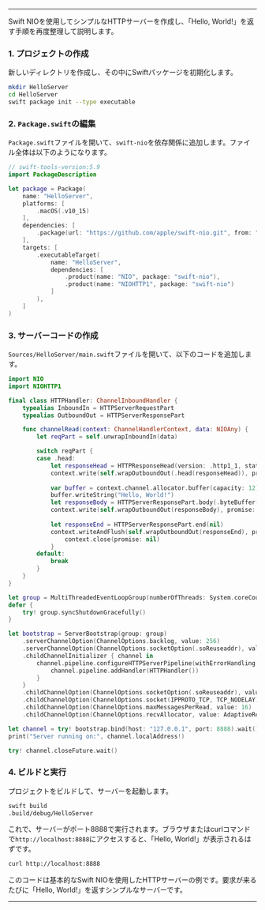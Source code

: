 

---

Swift NIOを使用してシンプルなHTTPサーバーを作成し、「Hello, World!」を返す手順を再度整理して説明します。

### 1. プロジェクトの作成

新しいディレクトリを作成し、その中にSwiftパッケージを初期化します。

```bash
mkdir HelloServer
cd HelloServer
swift package init --type executable
```

### 2. `Package.swift`の編集

`Package.swift`ファイルを開いて、`swift-nio`を依存関係に追加します。ファイル全体は以下のようになります。

```swift
// swift-tools-version:5.9
import PackageDescription

let package = Package(
    name: "HelloServer",
    platforms: [
        .macOS(.v10_15)
    ],
    dependencies: [
        .package(url: "https://github.com/apple/swift-nio.git", from: "2.0.0"),
    ],
    targets: [
        .executableTarget(
            name: "HelloServer",
            dependencies: [
                .product(name: "NIO", package: "swift-nio"),
                .product(name: "NIOHTTP1", package: "swift-nio")
            ]
        ),
    ]
)
```

### 3. サーバーコードの作成

`Sources/HelloServer/main.swift`ファイルを開いて、以下のコードを追加します。

```swift
import NIO
import NIOHTTP1

final class HTTPHandler: ChannelInboundHandler {
    typealias InboundIn = HTTPServerRequestPart
    typealias OutboundOut = HTTPServerResponsePart

    func channelRead(context: ChannelHandlerContext, data: NIOAny) {
        let reqPart = self.unwrapInboundIn(data)

        switch reqPart {
        case .head:
            let responseHead = HTTPResponseHead(version: .http1_1, status: .ok)
            context.write(self.wrapOutboundOut(.head(responseHead)), promise: nil)
            
            var buffer = context.channel.allocator.buffer(capacity: 12)
            buffer.writeString("Hello, World!")
            let responseBody = HTTPServerResponsePart.body(.byteBuffer(buffer))
            context.write(self.wrapOutboundOut(responseBody), promise: nil)
            
            let responseEnd = HTTPServerResponsePart.end(nil)
            context.writeAndFlush(self.wrapOutboundOut(responseEnd), promise: nil).whenComplete { _ in
                context.close(promise: nil)
            }
        default:
            break
        }
    }
}

let group = MultiThreadedEventLoopGroup(numberOfThreads: System.coreCount)
defer {
    try! group.syncShutdownGracefully()
}

let bootstrap = ServerBootstrap(group: group)
    .serverChannelOption(ChannelOptions.backlog, value: 256)
    .serverChannelOption(ChannelOptions.socketOption(.soReuseaddr), value: 1)
    .childChannelInitializer { channel in
        channel.pipeline.configureHTTPServerPipeline(withErrorHandling: true).flatMap {
            channel.pipeline.addHandler(HTTPHandler())
        }
    }
    .childChannelOption(ChannelOptions.socketOption(.soReuseaddr), value: 1)
    .childChannelOption(ChannelOptions.socket(IPPROTO_TCP, TCP_NODELAY), value: 1)
    .childChannelOption(ChannelOptions.maxMessagesPerRead, value: 16)
    .childChannelOption(ChannelOptions.recvAllocator, value: AdaptiveRecvByteBufferAllocator())

let channel = try! bootstrap.bind(host: "127.0.0.1", port: 8888).wait()
print("Server running on:", channel.localAddress!)

try! channel.closeFuture.wait()
```

### 4. ビルドと実行

プロジェクトをビルドして、サーバーを起動します。

```bash
swift build
.build/debug/HelloServer
```

これで、サーバーがポート8888で実行されます。ブラウザまたはcurlコマンドで`http://localhost:8888`にアクセスすると、「Hello, World!」が表示されるはずです。

```bash
curl http://localhost:8888
```

このコードは基本的なSwift NIOを使用したHTTPサーバーの例です。要求が来るたびに「Hello, World!」を返すシンプルなサーバーです。

---
